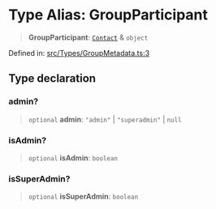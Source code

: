 # Type Alias: GroupParticipant

> **GroupParticipant**: [`Contact`](../interfaces/Contact.md) & `object`

Defined in: [src/Types/GroupMetadata.ts:3](https://github.com/Fokusdotid/bail/blob/cf6cc85134e12081bc635cea02cc0eee74033a81/src/Types/GroupMetadata.ts#L3)

## Type declaration

### admin?

> `optional` **admin**: `"admin"` \| `"superadmin"` \| `null`

### isAdmin?

> `optional` **isAdmin**: `boolean`

### isSuperAdmin?

> `optional` **isSuperAdmin**: `boolean`
